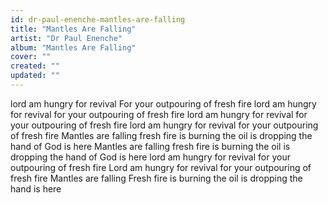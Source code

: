 ```yaml
---
id: dr-paul-enenche-mantles-are-falling
title: "Mantles Are Falling"
artist: "Dr Paul Enenche"
album: "Mantles Are Falling"
cover: ""
created: ""
updated: ""
---
```


lord am hungry for revival
For your outpouring of fresh fire
lord am hungry for revival
for your outpouring of fresh fire
lord am hungry for revival
for your outpouring of fresh fire
lord am hungry for revival
for your outpouring of fresh fire
Mantles are falling
fresh fire is burning
the oil is dropping
the hand of God is here
Mantles are falling
fresh fire is burning
the oil is dropping
the hand of God is here
lord am hungry for revival
for your outpouring of fresh fire
Lord am hungry for revival
for your outpouring of fresh fire
Mantles are falling
Fresh fire is burning
the oil is dropping the hand is here